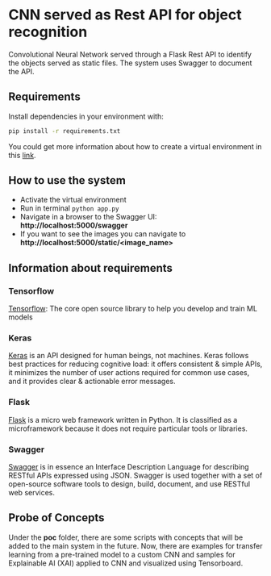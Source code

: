 # CNN served as Rest API for object recognition

Convolutional Neural Network served through a Flask Rest API to identify the objects served as static files. The system uses Swagger to document the API.

## Requirements

Install dependencies in your environment with:
 
```bash
pip install -r requirements.txt
```

You could get more information about how to create a virtual environment in this [link](https://docs.python.org/3/tutorial/venv.html).

## How to use the system

- Activate the virtual environment
- Run in terminal `python app.py`
- Navigate in a browser to the Swagger UI: **http://localhost:5000/swagger**
- If you want to see the images you can navigate to **http://localhost:5000/static/<image_name>** 

## Information about requirements
### Tensorflow
[Tensorflow](https://www.tensorflow.org/): The core open source library to help you develop and train ML models

### Keras
[Keras](https://pypi.org/project/graphviz/) is an API designed for human beings, not machines. Keras follows best practices for reducing cognitive load: it offers consistent & simple APIs, it minimizes the number of user actions required for common use cases, and it provides clear & actionable error messages.

### Flask
[Flask](https://flask.palletsprojects.com/en/1.1.x/) is a micro web framework written in Python. It is classified as a microframework because it does not require particular tools or libraries. 

### Swagger
[Swagger](https://swagger.io/)  is in essence an Interface Description Language for describing RESTful APIs expressed using JSON. Swagger is used together with a set of open-source software tools to design, build, document, and use RESTful web services.


## Probe of Concepts

Under the **poc** folder, there are some scripts with concepts that will be added to the main system in the future. Now, there are examples for transfer learning from a pre-trained model to a custom CNN and samples for Explainable AI (XAI) applied to CNN and visualized using Tensorboard. 